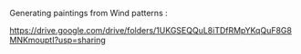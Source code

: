 Generating paintings from Wind patterns :

https://drive.google.com/drive/folders/1UKGSEQQuL8iTDfRMpYKqQuF8G8MNKmouptI?usp=sharing
